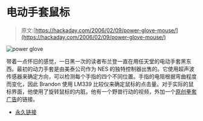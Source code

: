 # 电动手套鼠标

> 原文:[https://hackaday.com/2006/02/09/power-glove-mouse/](https://hackaday.com/2006/02/09/power-glove-mouse/)

![power glove](../Images/47d8a375c3149afd6dd102f86af64786.png)

带着一点怀旧的感觉，一日黑一次的读者布兰登一直在用任天堂的电动手套黑东西。最初的动力手套是由美泰公司作为 NES 的独特控制器出售的。它使用超声波传感器来确定方向，可以检测每个手指的四个不同位置。手指的电阻根据弯曲程度而变化，因此 Brandon 使用 LM339 比较仪来确定鼠标的点击量。对于实际的鼠标界面，他使用了旋转鼠标的内脏。他有一个野兽行动的视频，外加一个[原创拳套广告](http://www.zerosign.net/index.php/2005/12/13/i-love-the-powerglove-bump/)的链接。

*   [永久链接](http://www.zerosign.net/index.php/powerglove-mouse/)